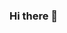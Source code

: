 ### Hi there 👋

<!--
**Sanjay-13/Sanjay-13** is a ✨ _special_ ✨ repository because its `README.md` (this file) appears on your GitHub profile.

Here are some ideas to get you started:

- 🔭 I’m currently working on solving problems using Machine Learning and Deep Learning Concepts with Python.
- 🌱 I’m currently learning Machine Learning concepts using Python, Flask for deploying those Models.
- 👯 I’m looking to collaborate on projects dealing with the above mentioned concepts.
